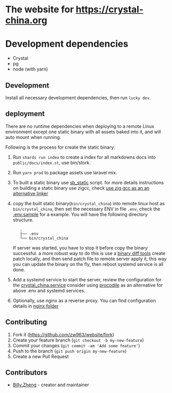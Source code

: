 # The website for https://crystal-china.org

# Development dependencies

- Crystal
- pg
- node (with yarn)

## Development

Install all necessary development dependencies, then run `lucky dev`.

## deployment

There are no runtime dependencies when deploying to a remote Linux environment except
one static binary with all assets baked into it, and will auto mount when running.

Following is the process for create the static binary:

1. Run `shards run index` to create a index for all markdowns docs into `public/docs/index.st`, use bin/stork.

2. Run `yarn prod` to package assets use laravel mix.

3. To built a static binary use [sb_static](https://github.com/crystal-china/magic-haversack/blob/main/bin/sb_static) script.
   for more details instructions on building a static binary use zigcc, check [use zig gcc as an an alternative linker](https://github.com/crystal-china/magic-haversack/blob/main/docs/use_zig_cc_as_an_alternative_linker.md)

4. copy the built static binary(`bin/crystal_china`) into remote linux host as `bin/crystal_china`, then 
   set the necessary ENV in file `.env`, check the [.env.sample](/.env.sample) for a example.
   You will have the following directory structure.
	```
	   .
	   ├── .env
	   └── bin/crystal_china
	```
    If server was started, you have to stop it before copy the binary successful. a more robust way to do this is
    use a [binary diff tools](https://github.com/petervas/bsdifflib/) create patch locally, and then send patch file
    to remote server apply it, this way you can update the binary on the fly, then reboot systemd service is all done.

5. Add a systemd service to start the server, review the configuration for the [crystal_china.service](/nginx/crystal_china.service)
   consider using [procodile](https://github.com/crystal-china/procodile) as an alternative for above .env and systemd services.

6. Optionally, use nginx as a reverse proxy. You can find configuration details in [nginx folder](/nginx)

## Contributing

1. Fork it (<https://github.com/zw963/website/fork>)
2. Create your feature branch (`git checkout -b my-new-feature`)
3. Commit your changes (`git commit -am 'Add some feature'`)
4. Push to the branch (`git push origin my-new-feature`)
5. Create a new Pull Request

## Contributors

- [Billy.Zheng](https://github.com/zw963) - creator and maintainer
